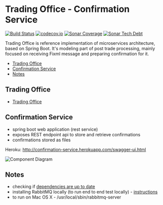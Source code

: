 # Trading Office - Confirmation Service
[![Build Status](https://travis-ci.org/spolnik/trading-office-confirmation-service.svg?branch=master)](https://travis-ci.org/spolnik/trading-office-confirmation-service) [![codecov.io](https://codecov.io/github/spolnik/trading-office-confirmation-service/coverage.svg?branch=master)](https://codecov.io/github/spolnik/trading-office-confirmation-service?branch=master) [![Sonar Coverage](https://img.shields.io/sonar/https/sonar-nprogramming.rhcloud.com/trading-office-confirmation-service/coverage.svg)](https://sonar-nprogramming.rhcloud.com/dashboard/index/1) [![Sonar Tech Debt](https://img.shields.io/sonar/https/sonar-nprogramming.rhcloud.com/trading-office-confirmation-service/tech_debt.svg)](https://sonar-nprogramming.rhcloud.com/dashboard/index/1)

Trading Office is reference implementation of microservices architecture, based on Spring Boot. It's modeling part of post trade processing, mainly focused on receiving Fixml message and preparing confirmation for it.

- [Trading Office](#trading-office)
- [Confirmation Service](#confirmation-service)
- [Notes](#notes)

## Trading Office

- [Trading Office](https://github.com/spolnik/trading-office)

## Confirmation Service
- spring boot web application (rest service)
- exposes REST endpoint api to store and retrieve confirmations
- confirmations stored as files

Heroku: http://confirmation-service.herokuapp.com/swagger-ui.html

![Component Diagram](https://raw.githubusercontent.com/spolnik/trading-office-confirmation-service/master/design/confirmation_service.png)

## Notes
- checking if [dependencies are up to date](https://www.versioneye.com/user/projects/56ad39427e03c7003ba41427)
- installing RabbitMQ locally (to run end to end test locally) - [instructions](https://www.rabbitmq.com/download.html)
- to run on Mac OS X - /usr/local/sbin/rabbitmq-server 

